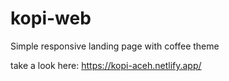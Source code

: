 # kopi-web
Simple responsive landing page with coffee theme

take a look here: https://kopi-aceh.netlify.app/
